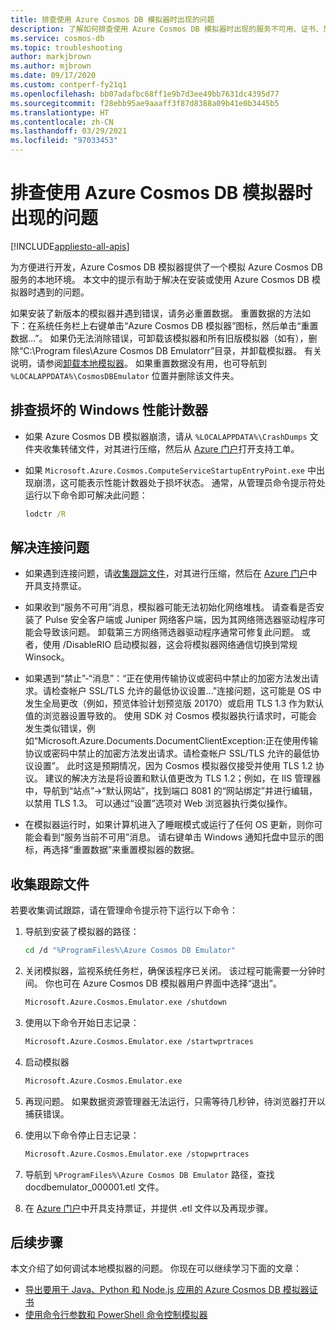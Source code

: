```yaml
---
title: 排查使用 Azure Cosmos DB 模拟器时出现的问题
description: 了解如何排查使用 Azure Cosmos DB 模拟器时出现的服务不可用、证书、加密和版本控制问题。
ms.service: cosmos-db
ms.topic: troubleshooting
author: markjbrown
ms.author: mjbrown
ms.date: 09/17/2020
ms.custom: contperf-fy21q1
ms.openlocfilehash: bb07adafbc68ff1e9b7d3ee49bb7631dc4395d77
ms.sourcegitcommit: f28ebb95ae9aaaff3f87d8388a09b41e0b3445b5
ms.translationtype: HT
ms.contentlocale: zh-CN
ms.lasthandoff: 03/29/2021
ms.locfileid: "97033453"
---
```

# <a name="troubleshoot-issues-when-using-the-azure-cosmos-db-emulator"></a>排查使用 Azure Cosmos DB 模拟器时出现的问题
[!INCLUDE[appliesto-all-apis](includes/appliesto-all-apis.md)]

为方便进行开发，Azure Cosmos DB 模拟器提供了一个模拟 Azure Cosmos DB 服务的本地环境。 本文中的提示有助于解决在安装或使用 Azure Cosmos DB 模拟器时遇到的问题。 

如果安装了新版本的模拟器并遇到错误，请务必重置数据。 重置数据的方法如下：在系统任务栏上右键单击“Azure Cosmos DB 模拟器”图标，然后单击“重置数据...”。 如果仍无法消除错误，可卸载该模拟器和所有旧版模拟器（如有），删除“C:\Program files\Azure Cosmos DB Emulatorr”目录，并卸载模拟器。 有关说明，请参阅[卸载本地模拟器](local-emulator.md#uninstall)。 如果重置数据没有用，也可导航到 `%LOCALAPPDATA%\CosmosDBEmulator` 位置并删除该文件夹。

## <a name="troubleshoot-corrupted-windows-performance-counters"></a>排查损坏的 Windows 性能计数器

* 如果 Azure Cosmos DB 模拟器崩溃，请从 `%LOCALAPPDATA%\CrashDumps` 文件夹收集转储文件，对其进行压缩，然后从 [Azure 门户](https://portal.azure.com)打开支持工单。

* 如果 `Microsoft.Azure.Cosmos.ComputeServiceStartupEntryPoint.exe` 中出现崩溃，这可能表示性能计数器处于损坏状态。 通常，从管理员命令提示符处运行以下命令即可解决此问题：

  ```cmd
  lodctr /R
   ```

## <a name="troubleshoot-connectivity-issues"></a>解决连接问题

* 如果遇到连接问题，请[收集跟踪文件](#trace-files)，对其进行压缩，然后在 [Azure 门户](https://portal.azure.com)中开具支持票证。

* 如果收到“服务不可用”消息，模拟器可能无法初始化网络堆栈。 请查看是否安装了 Pulse 安全客户端或 Juniper 网络客户端，因为其网络筛选器驱动程序可能会导致该问题。 卸载第三方网络筛选器驱动程序通常可修复此问题。 或者，使用 /DisableRIO 启动模拟器，这会将模拟器网络通信切换到常规 Winsock。 

* 如果遇到“禁止”-“消息”：“正在使用传输协议或密码中禁止的加密方法发出请求。请检查帐户 SSL/TLS 允许的最低协议设置…”连接问题，这可能是 OS 中发生全局更改（例如，预览体验计划预览版 20170）或启用 TLS 1.3 作为默认值的浏览器设置导致的。 使用 SDK 对 Cosmos 模拟器执行请求时，可能会发生类似错误，例如“Microsoft.Azure.Documents.DocumentClientException:正在使用传输协议或密码中禁止的加密方法发出请求。请检查帐户 SSL/TLS 允许的最低协议设置”。 此时这是预期情况，因为 Cosmos 模拟器仅接受并使用 TLS 1.2 协议。 建议的解决方法是将设置和默认值更改为 TLS 1.2；例如，在 IIS 管理器中，导航到“站点”->“默认网站”，找到端口 8081 的“网站绑定”并进行编辑，以禁用 TLS 1.3。 可以通过“设置”选项对 Web 浏览器执行类似操作。

* 在模拟器运行时，如果计算机进入了睡眠模式或运行了任何 OS 更新，则你可能会看到“服务当前不可用”消息。 请右键单击 Windows 通知托盘中显示的图标，再选择“重置数据”来重置模拟器的数据。

## <a name="collect-trace-files"></a><a id="trace-files"></a>收集跟踪文件

若要收集调试跟踪，请在管理命令提示符下运行以下命令：

1. 导航到安装了模拟器的路径：

   ```bash
   cd /d "%ProgramFiles%\Azure Cosmos DB Emulator"
   ```

1. 关闭模拟器，监视系统任务栏，确保该程序已关闭。 该过程可能需要一分钟时间。 你也可在 Azure Cosmos DB 模拟器用户界面中选择“退出”。

   ```bash
   Microsoft.Azure.Cosmos.Emulator.exe /shutdown
   ```

1. 使用以下命令开始日志记录：

   ```bash
   Microsoft.Azure.Cosmos.Emulator.exe /startwprtraces
   ```

1. 启动模拟器

   ```bash
   Microsoft.Azure.Cosmos.Emulator.exe
   ```

1. 再现问题。 如果数据资源管理器无法运行，只需等待几秒钟，待浏览器打开以捕获错误。

1. 使用以下命令停止日志记录：

   ```bash
   Microsoft.Azure.Cosmos.Emulator.exe /stopwprtraces
   ```
   
1. 导航到 `%ProgramFiles%\Azure Cosmos DB Emulator` 路径，查找 docdbemulator_000001.etl 文件。

1. 在 [Azure 门户](https://portal.azure.com)中开具支持票证，并提供 .etl 文件以及再现步骤。

## <a name="next-steps"></a>后续步骤

本文介绍了如何调试本地模拟器的问题。 你现在可以继续学习下面的文章：

* [导出要用于 Java、Python 和 Node.js 应用的 Azure Cosmos DB 模拟器证书](local-emulator-export-ssl-certificates.md)
* [使用命令行参数和 PowerShell 命令控制模拟器](emulator-command-line-parameters.md)
